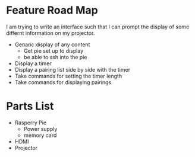 # Feature Road Map
I am trying to write an interface such that I can prompt the display of some differnt information on my projector. 
- Genaric display of any content
    - Get pie set up to display
    - be able to ssh into the pie
- Display a timer
- Display a pairing list side by side with the timer
- Take commands for setting the timer length
- Take commands for displaying pairings 
# Parts List
- Rasperry Pie
  - Power supply
  - memory card
- HDMI
- Projector

